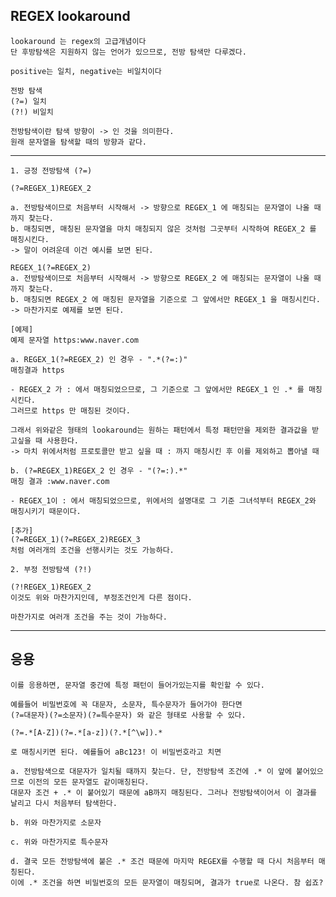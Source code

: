 <h2> REGEX lookaround </h2>

    lookaround 는 regex의 고급개념이다
    단 후방탐색은 지원하지 않는 언어가 있으므로, 전방 탐색만 다루겠다.

    positive는 일치, negative는 비일치이다

    전방 탐색
    (?=) 일치
    (?!) 비일치

    전방탐색이란 탐색 방향이 -> 인 것을 의미한다.
    원래 문자열을 탐색할 때의 방향과 같다.

---

    1. 긍정 전방탐색 (?=)

    (?=REGEX_1)REGEX_2

    a. 전방탐색이므로 처음부터 시작해서 -> 방향으로 REGEX_1 에 매칭되는 문자열이 나올 때까지 찾는다.
    b. 매칭되면, 매칭된 문자열을 마치 매칭되지 않은 것처럼 그곳부터 시작하여 REGEX_2 를 매칭시킨다.
    -> 말이 어려운데 이건 예시를 보면 된다.

    REGEX_1(?=REGEX_2)
    a. 전방탐색이므로 처음부터 시작해서 -> 방향으로 REGEX_2 에 매칭되는 문자열이 나올 때까지 찾는다.
    b. 매칭되면 REGEX_2 에 매칭된 문자열을 기준으로 그 앞에서만 REGEX_1 을 매칭시킨다.
    -> 마찬가지로 예제를 보면 된다.

    [예제]
    예제 문자열 https:www.naver.com

    a. REGEX_1(?=REGEX_2) 인 경우 - ".*(?=:)"
    매칭결과 https

    - REGEX_2 가 : 에서 매칭되었으므로, 그 기준으로 그 앞에서만 REGEX_1 인 .* 를 매칭시킨다.
    그러므로 https 만 매칭된 것이다.

    그래서 위와같은 형태의 lookaround는 원하는 패턴에서 특정 패턴만을 제외한 결과값을 받고싶을 때 사용한다.
    -> 마치 위에서처럼 프로토콜만 받고 싶을 때 : 까지 매칭시킨 후 이를 제외하고 뽑아낼 때

    b. (?=REGEX_1)REGEX_2 인 경우 - "(?=:).*"
    매칭 결과 :www.naver.com

    - REGEX_1이 : 에서 매칭되었으므로, 위에서의 설명대로 그 기준 그녀석부터 REGEX_2와 매칭시키기 때문이다.

    [추가]
    (?=REGEX_1)(?=REGEX_2)REGEX_3
    처럼 여러개의 조건을 선행시키는 것도 가능하다.

    2. 부정 전방탐색 (?!)

    (?!REGEX_1)REGEX_2
    이것도 위와 마찬가지인데, 부정조건인게 다른 점이다.

    마찬가지로 여러개 조건을 주는 것이 가능하다.

---

## 응용

    이를 응용하면, 문자열 중간에 특정 패턴이 들어가있는지를 확인할 수 있다.

    예를들어 비밀번호에 꼭 대문자, 소문자, 특수문자가 들어가야 한다면
    (?=대문자)(?=소문자)(?=특수문자) 와 같은 형태로 사용할 수 있다.

    (?=.*[A-Z])(?=.*[a-z])(?.*[^\w]).*

    로 매칭시키면 된다. 예를들어 aBc123! 이 비밀번호라고 치면

    a. 전방탐색으로 대문자가 일치될 때까지 찾는다. 단, 전방탐색 조건에 .* 이 앞에 붙어있으므로 이전의 모든 문자열도 같이매칭된다.
    대문자 조건 + .* 이 붙어있기 때문에 aB까지 매칭된다. 그러나 전방탐색이어서 이 결과를 날리고 다시 처음부터 탐색한다.

    b. 위와 마찬가지로 소문자

    c. 위와 마찬가지로 특수문자

    d. 결국 모든 전방탐색에 붙은 .* 조건 때문에 마지막 REGEX를 수행할 때 다시 처음부터 매칭된다.
    이에 .* 조건을 하면 비밀번호의 모든 문자열이 매칭되며, 결과가 true로 나온다. 참 쉽죠?
